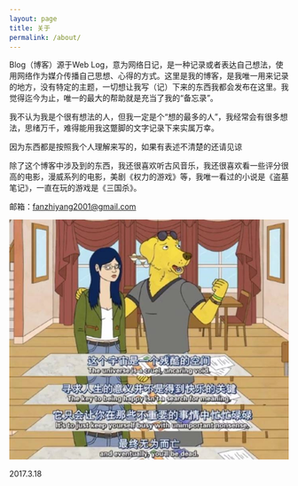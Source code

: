 ```yaml
---
layout: page
title: 关于
permalink: /about/
---
```


Blog（博客）源于Web Log，意为网络日记，是一种记录或者表达自己想法，使用网络作为媒介传播自己思想、心得的方式。这里是我的博客，是我唯一用来记录的地方，没有特定的主题，一切想让我写（记）下来的东西我都会发布在这里。我觉得迄今为止，唯一的最大的帮助就是充当了我的“备忘录”。

我不认为我是个很有想法的人，但我一定是个“想的最多的人”，我经常会有很多想法，思绪万千，难得能用我这蹩脚的文字记录下来实属万幸。

因为东西都是按照我个人理解来写的，如果有表述不清楚的还请见谅

除了这个博客中涉及到的东西，我还很喜欢听古风音乐，我还很喜欢看一些评分很高的电影，漫威系列的电影，美剧《权力的游戏》等，我唯一看过的小说是《盗墓笔记》，一直在玩的游戏是《三国杀》。

邮箱：fanzhiyang2001@gmail.com

![](/pics/about-01.jpg)

2017.3.18
